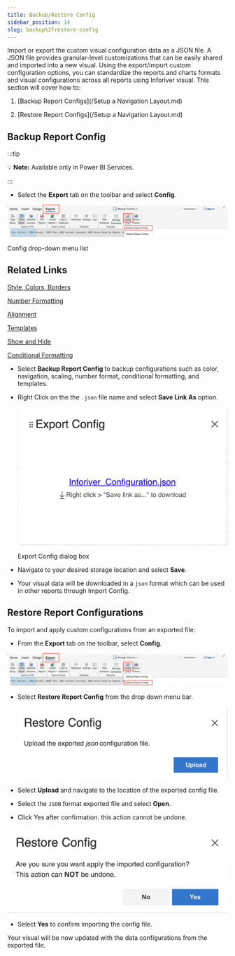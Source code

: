 ```yaml
---
title: Backup/Restore Config
sidebar_position: 14
slug: backup%2Frestore-config
---
```


Import or export the custom visual configuration data as a JSON file. A JSON file provides granular-level customizations that can be easily shared and imported into a new visual. Using the export/import custom configuration options, you can standardize the reports and charts formats and visual configurations across all reports using Inforiver visual. This section will cover how to:

1. [Backup Report Configs](/Setup a Navigation Layout.md)

2. [Restore Report Configs](/Setup a Navigation Layout.md)

## Backup Report Config

:::tip

💡 **Note:** Available only in Power BI Services.

:::
- Select the **Export** tab on the toolbar and select **Config**.

![Config drop-down menu list](/img/Setting/Backup/backup1.png)

Config drop-down menu list

## Related Links

[Style, Colors, Borders](https://www.notion.so/Style-Colors-Borders-01f324e80d53439e8e0e834939833e24)

[Number Formatting](https://www.notion.so/Number-Formatting-1ee72b10702d430b8b6a4ee3b315a302)

[Alignment](https://www.notion.so/Alignment-43437a8a0e0643689f6a589971252d89)

[Templates](https://www.notion.so/Templates-3989d8878347402d8111ccc7374c6001)

[Show and Hide](https://www.notion.so/Show-and-Hide-9a90d2c89afa41b582204a5802de1e4e)

[Conditional Formatting](https://www.notion.so/Conditional-Formatting-7e5c1206793c4c00a604f9b2f865d452)

- Select **Backup Report Config** to backup configurations such as color, navigation, scaling, number format, conditional formatting, and templates.
- Right Click on the the `.json` file name and select **Save Link As** option.
    
    ![Export Config dialog box](/img/Setting/Backup/backup2.png)

    Export Config dialog box
    
- Navigate to your desired storage location and select **Save**.
- Your visual data will be downloaded in a `json` format which can be used in other reports through Import Config.

## Restore Report Configurations

To import and apply custom configurations from an exported file:

- From the **Export** tab on the toolbar, select **Config**.

![Untitled](/img/Setting/Backup/backup3.png)

- Select **Restore Report Config** from the drop down menu bar.
    
    ![Screenshot 2022-06-21 at 3.07.46 PM.png](/img/Setting/Backup/backup4.png)
    
- Select **Upload** and navigate to the location of the exported config file.
- Select the `JSON` format exported file and select **Open**.
- Click Yes after confirmation. this action cannot be undone.

![Screenshot 2022-06-21 at 3.12.57 PM.png](/img/Setting/Backup/backup5.png)

- Select **Yes** to confirm importing the config file.

Your visual will be now updated with the data configurations from the exported file.